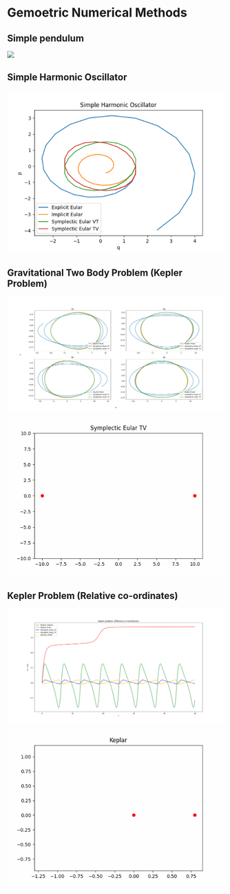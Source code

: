 # Gemoetric Numerical Methods

## Simple pendulum
![](/Baisc_Implementations/Mathematical_Pendulum.png)

## Simple Harmonic Oscillator
![](/Basic_Implementations/Simple_Harmonic_Oscillator.png)

## Gravitational Two Body Problem (Kepler Problem)
![](/Basic_Implementations/Gravetational_Two_Body_Problem.png)
![](/Basic_Implementations/two_body.gif)

## Kepler Problem (Relative co-ordinates)
![](/Basic_Implementations/Kepler_hamiltonion.png)
![](/Basic_Implementations/Kepler.gif)
